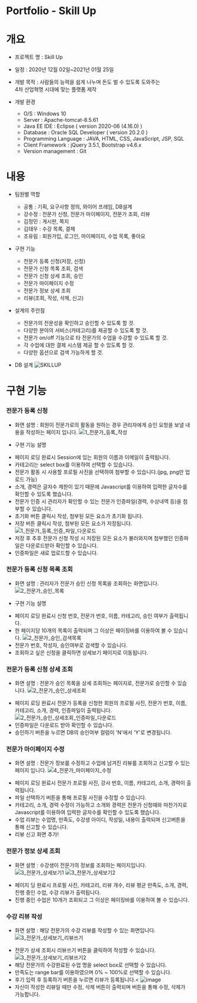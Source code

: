 # Portfolio - Skill Up

# 개요
* 프로젝트 명 : Skill Up

* 일정 : 2020년 12월 02일~2021년 01월 25일

* 개발 목적 : 사람들의 능력을 쉽게 나누며 돈도 벌 수 있도록 도와주는<br> 4차 산업혁명 시대에 맞는 플랫폼 제작

* 개발 환경
  - O/S : Windows 10
  - Server : Apache-tomcat-8.5.61
  - Java EE IDE : Eclipse ( version 2020-06 (4.16.0) )
  - Database : Oracle SQL Developer ( version 20.2.0 )
  - Programming Language : JAVA, HTML, CSS, JavaScript, JSP, SQL
  - Client Framework : jQuery 3.5.1, Bootstrap v4.6.x
  - Version management : Git

# 내용
* 팀원별 역할
  - 공통 : 기획, 요구사항 정의, 와이어 프레임, DB설계
  - 강수정 : 전문가 신청, 전문가 마이페이지, 전문가 조회, 리뷰
  - 김정민 : 게시판, 쪽지
  - 김태우 : 수강 목록, 결제
  - 조유림 : 회원가입, 로그인, 마이페이지, 수업 목록, 좋아요

* 구현 기능
  - 전문가 등록 신청(저장, 신청)
  - 전문가 신청 목록 조회, 검색
  - 전문가 신청 상세 조회, 승인
  - 전문가 마이페이지 수정
  - 전문가 정보 상세 조회
  - 리뷰(조회, 작성, 삭제, 신고)

* 설계의 주안점
  - 전문가의 전문성을 확인하고 승인할 수 있도록 할 것.
  - 다양한 분야의 서비스(카테고리)를 제공할 수 있도록 할 것.
  - 전문가 on/off 기능으로 타 전문가의 수업을 수강할 수 있도록 할 것.
  - 각 수업에 대한 결제 시스템 제공 할 수 있도록 할 것.
  - 다양한 옵션으로 검색 가능하게 할 것.

* DB 설계
![SKILLUP](https://user-images.githubusercontent.com/72387870/111019674-3773be80-8404-11eb-8338-5241ac19ef11.png)

# 구현 기능
### 전문가 등록 신청
  * 화면 설명 : 회원이 전문가로의 활동을 원하는 경우 관리자에게 승인 요청을 보낼 내용을 작성하는 페이지 입니다.
   ![1_전문가_등록_작성](https://user-images.githubusercontent.com/72387870/111020482-938d1180-8409-11eb-8eb1-f2d4afa47175.png)

  * 구현 기능 설명
   - 페이지 로딩 완료시 Session에 있는 회원의 이름과 이메일이 출력됩니다.
   - 카테고리는 select box를 이용하여 선택할 수 있습니다.
   - 전문가 활동 시 사용할 프로필 사진을 선택하여 첨부할 수 있습니다.(jpg, png만 업로드 가능)
   - 소개, 경력은 글자수 제한이 있기 때문에 Javascript를 이용하여 입력한 글자수를 확인할 수 있도록 했습니다.
   - 전문가 인증 시 관리자가 확인할 수 있는 전문가 인증파일(경력, 수상내역 등)을 첨부할 수 있습니다.
   - 초기화 버튼 클릭시 작성, 첨부된 모든 요소가 초기화 됩니다.
   - 저장 버튼 클릭시 작성, 첨부된 모든 요소가 저장됩니다.
    ![1_전문가_등록_인증_파일_다운로드](https://user-images.githubusercontent.com/72387870/111021741-e074e600-8411-11eb-80d2-8eee997ba187.png)
   - 저장 후 추후 전문가 신청 작성 시 저장된 모든 요소가 불러와지며 첨부했던 인증파일은 다운로드받아 확인할 수 있습니다.
   - 인증파일은 새로 업로드할 수 있습니다.

### 전문가 등록 신청 목록 조회
  * 화면 설명 : 관리자가 전문가 승인 신청 목록을 조회하는 화면입니다.
   ![2_전문가_승인_목록](https://user-images.githubusercontent.com/72387870/111021750-fa162d80-8411-11eb-9c76-5dc228bd129e.png)
  
  * 구현 기능 설명
   - 페이지 로딩 완료시 신청 번호, 전문가 번호, 이름, 카테고리, 승인 여부가 출력됩니다.
   - 한 페이지당 10개의 목록이 출력되며 그 이상은 페이징바를 이용하여 볼 수 있습니다.
     ![2_전문가_승인_검색목록](https://user-images.githubusercontent.com/72387870/111022009-6e050580-8413-11eb-8754-1570c6a97cbe.png)
   - 전문가 번호, 작성자, 승인여부로 검색할 수 있습니다.
   - 조회하고 싶은 신청을 클릭하면 상세보기 페이지로 이동됩니다.

### 전문가 등록 신청 상세 조회
  * 화면 설명 : 전문가 승인 목록을 상세 조회하는 페이지로, 전문가로 승인할 수 있습니다.
   ![2_전문가_승인_상세조회](https://user-images.githubusercontent.com/72387870/111032420-7aa74f00-844f-11eb-8069-da18bd6c8f81.png)
   - 페이지 로딩 완료시 전문가 등록을 신청한 회원의 프로필 사진, 전문가 번호, 이름, 카테고리, 소개, 경력, 인증파일이 출력됩니다.
   ![2_전문가_승인_상세조회_인증파일_다운로드](https://user-images.githubusercontent.com/72387870/111032502-e5588a80-844f-11eb-8026-408ab19e4aea.png)
   - 인증파일은 다운로드 받아 확인할 수 있습니다.
   - 승인하기 버튼을 누르면 DB의 승인여부 컬럼이 'N'에서 'Y'로 변경됩니다.

### 전문가 마이페이지 수정
  * 화면 설명 : 전문가 정보를 수정하고 수업에 남겨진 리뷰를 조회하고 신고할 수 있는 페이지 입니다.
   ![4_전문가_마이페이지_수정](https://user-images.githubusercontent.com/72387870/111032853-a3c8df00-8451-11eb-97c0-6cc6c2626a97.png)
   - 페이지 로딩 완료시 전문가 프로필 사진, 강사 번호, 이름, 카테고리, 소개, 경력이 출력됩니다.
   - 파일 선택하기 버튼을 통해 프로필 사진을 수정할 수 있습니다.<br>
   - 카테고리, 소개, 경력 수정이 가능하고 소개와 경력은 전문가 신청때와 마찬가지로 Javascript를 이용하여 입력한 글자수를 확인할 수 있도록 했습니다.
   - 수업 리뷰는 수업명, 만족도, 수강생 아이디, 작성일, 내용이 출력되며 신고버튼을 통해 신고할 수 있습니다.
   - 리뷰 신고 화면 추가!
    
### 전문가 정보 상세 조회
  * 화면 설명 : 수강생이 전문가의 정보를 조회하는 페이지입니다.
   ![3_전문가_상세보기1](https://user-images.githubusercontent.com/72387870/111033414-6fa2ed80-8454-11eb-84c6-c8d2915493f1.png)
   ![3_전문가_상세보기2](https://user-images.githubusercontent.com/72387870/111033462-aaa52100-8454-11eb-9370-5ece0e9b134f.png)
   - 페이지 딩 완료시 프로필 사진, 카테고리, 리뷰 개수, 리뷰 평균 만족도, 소개, 경력, 진행 중인 수업, 수강 리뷰가 출력됩니다.
   - 진행 중인 수업은 10개가 조회되고 그 이상은 페이징바를 이용하여 볼 수 있습니다.
  
### 수강 리뷰 작성
  * 화면 설명 : 해당 전문가의 수강 리뷰를 작성할 수 있는 화면입니다.
  ![3_전문가_상세보기_리뷰쓰기](https://user-images.githubusercontent.com/72387870/111057163-85ea9100-84c8-11eb-8661-ae92083a4207.png)
  - 전문가 상세 조회시 리뷰쓰기 버튼을 클릭하여 작성할 수 있습니다.
  ![3_전문가_상세보기_리뷰쓰기2](https://user-images.githubusercontent.com/72387870/111105822-24452800-8597-11eb-8eef-ea42de722006.png)
  - 해당 전문가의 수강완료된 수업 명을 select box로 선택할 수 있습니다.
  - 만족도는 range bar를 이용하였으며 0% ~ 100%로 선택할 수 있습니다.
  - 후기 입력 후 등록하기 버튼을 누르면 리뷰가 등록됩니다.<
  ![image](https://user-images.githubusercontent.com/72387870/111106296-2fe51e80-8598-11eb-9013-5fff4ed978e3.png)
  - 자신이 작성한 리뷰일 때만 수정, 삭제 버튼이 출력되며 버튼을 통해 수정, 삭제가 가능합니다.
